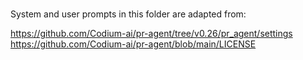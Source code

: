 #

System and user prompts in this folder are adapted from:

https://github.com/Codium-ai/pr-agent/tree/v0.26/pr_agent/settings
https://github.com/Codium-ai/pr-agent/blob/main/LICENSE
